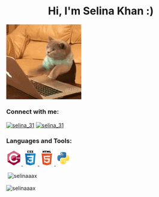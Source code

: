 <h1 align="center">Hi, I'm Selina Khan :)</h1>
<img align="center" alt="gif" src ="https://github.com/shreyangautam/shreyangautam/blob/main/200.gif"></br>

<h3 align="left">Connect with me:</h3>

<p align="left">
<a href="https://www.codechef.com/users/selina_31" target="blank"><img align="center" src="https://cdn.jsdelivr.net/npm/simple-icons@3.1.0/icons/codechef.svg" alt="selina_31" height="30" width="40" /></a>
<a href="https://www.hackerrank.com/selina_31" target="blank"><img align="center" src="https://raw.githubusercontent.com/rahuldkjain/github-profile-readme-generator/master/src/images/icons/Social/hackerrank.svg" alt="selina_31" height="30" width="40" /></a>
</p>

<h3 align="left">Languages and Tools:</h3>
<p align="left"> <a href="https://www.w3schools.com/cpp/" target="_blank"> <img src="https://raw.githubusercontent.com/devicons/devicon/master/icons/cplusplus/cplusplus-original.svg" alt="cplusplus" width="40" height="40"/> </a> <a href="https://www.w3schools.com/css/" target="_blank"> <img src="https://raw.githubusercontent.com/devicons/devicon/master/icons/css3/css3-original-wordmark.svg" alt="css3" width="40" height="40"/> </a> <a href="https://www.w3.org/html/" target="_blank"> <img src="https://raw.githubusercontent.com/devicons/devicon/master/icons/html5/html5-original-wordmark.svg" alt="html5" width="40" height="40"/> </a> <a href="https://www.python.org" target="_blank"> <img src="https://raw.githubusercontent.com/devicons/devicon/master/icons/python/python-original.svg" alt="python" width="40" height="40"/> </a> </p>

<p>&nbsp;<img align="center" src="https://github-readme-stats.vercel.app/api?username=selinaaax&show_icons=true&locale=en" alt="selinaaax" /></p>

<p><img align="center" src="https://github-readme-streak-stats.herokuapp.com/?user=selinaaax&" alt="selinaaax" /></p>
